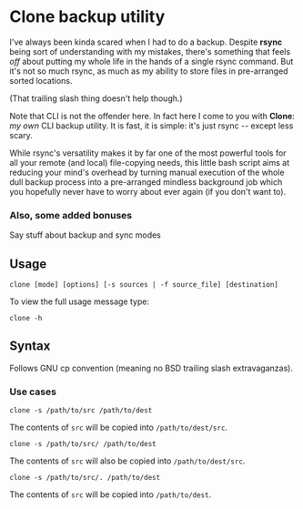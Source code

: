 # Clone backup utility

I've always been kinda scared when I had to do a backup. Despite
**rsync** being sort of understanding with my mistakes, there's
something that feels *off* about putting my whole life in the
hands of a single rsync command. But it's not so much rsync, as
much as my ability to store files in pre-arranged sorted locations.

(That trailing slash thing doesn't help though.)

Note that CLI is not the offender here. In fact here I come to you
with **Clone**: *my own* CLI backup utility. It is fast, it is
simple: it's just rsync -- except less scary.

While rsync's versatility makes it by far one of the most
powerful tools for all your remote (and local) file-copying
needs, this little bash script aims at reducing your mind's
overhead by turning manual execution of the whole dull backup
process into a pre-arranged mindless background job which you
hopefully never have to worry about ever again (if you don't want
to).

### Also, some added bonuses


Say stuff about backup and sync modes

## Usage

    clone [mode] [options] [-s sources | -f source_file] [destination]

To view the full usage message type:

    clone -h

## Syntax

Follows GNU cp convention (meaning no BSD trailing slash
extravaganzas).

### Use cases

    clone -s /path/to/src /path/to/dest

The contents of `src` will be copied into `/path/to/dest/src`.

    clone -s /path/to/src/ /path/to/dest

The contents of `src` will also be copied into `/path/to/dest/src`.

    clone -s /path/to/src/. /path/to/dest

The contents of `src` will be copied into `/path/to/dest`.

